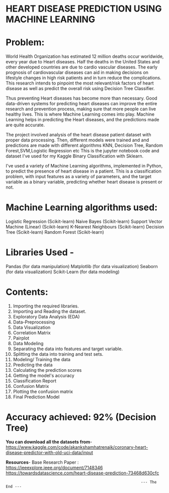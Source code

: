 # HEART DISEASE PREDICTION USING MACHINE LEARNING
# Problem:
World Health Organization has estimated 12 million deaths occur worldwide, every year due to Heart diseases. Half the deaths in the United States and other developed countries are due to cardio vascular diseases. The early prognosis of cardiovascular diseases can aid in making decisions on lifestyle changes in high risk patients and in turn reduce the complications. This research intends to pinpoint the most relevant/risk factors of heart disease as well as predict the overall risk using Decision Tree Classifier.

Thus preventing Heart diseases has become more than necessary. Good data-driven systems for predicting heart diseases can improve the entire research and prevention process, making sure that more people can live healthy lives. This is where Machine Learning comes into play. Machine Learning helps in predicting the Heart diseases, and the predictions made are quite accurate.

The project involved analysis of the heart disease patient dataset with proper data processing. Then, different models were trained and and predictions are made with different algorithms KNN, Decision Tree, Random Forest,SVM,Logistic Regression etc This is the jupyter notebook code and dataset I've used for my Kaggle Binary Classification with Sklearn.

I've used a variety of Machine Learning algorithms, implemented in Python, to predict the presence of heart disease in a patient. This is a classification problem, with input features as a variety of parameters, and the target variable as a binary variable, predicting whether heart disease is present or not.

# Machine Learning algorithms used:

Logistic Regression (Scikit-learn)
Naive Bayes (Scikit-learn)
Support Vector Machine (Linear) (Scikit-learn)
K-Nearest Neighbours (Scikit-learn)
Decision Tree (Scikit-learn)
Random Forest (Scikit-learn)

# Libraries Used -
Pandas (for data manipulation)
Matplotlib (for data visualization)
Seaborn (for data visualization)
Scikit-Learn (for data modeling)

# Contents:
1. Importing the required libraries.
2. Importing and Reading the dataset.
3. Exploratory Data Analysis (EDA)
4. Data-Preprocessing
5. Data Visualization
6. Correlation Matrix
7. Pairplot
8. Data Modeling
9. Separating the data into features and target variable.
10. Splitting the data into training and test sets.
11. Modeling/ Training the data
12. Predicting the data
13. Calculating the prediction scores
14. Getting the model's accuracy
15. Classification Report
16. Confusion Matrix
17. Plotting the confusion matrix
18. Final Prediction Model

# Accuracy achieved: 92% (Decision Tree)

**You can download all the datasets from**-
https://www.kaggle.com/code/akankshamhatrenaik/coronary-heart-disease-predictor-with-old-uci-data/input

**Resources**-
Base Research Paper : https://ieeexplore.ieee.org/document/7148346
https://towardsdatascience.com/heart-disease-prediction-73468d630cfc


                                                                --- The End ---
